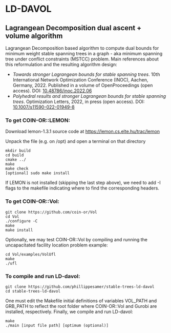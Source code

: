 # LD-DAVOL
## Lagrangean Decomposition dual ascent + volume algorithm

Lagrangean Decomposition based algorithm to compute dual bounds for minimum weight stable spanning trees in a graph - aka minimum spanning tree under conflict constraints (MSTCC) problem. Main references about this reformulation and the resulting algorithm design:

- _Towards stronger Lagrangean bounds for stable spanning trees_. 10th International Network Optimization Conference (INOC), Aachen, Germany, 2022. Published in a volume of OpenProceedings (open access). DOI: [10.48786/inoc.2022.06 ](http://dx.doi.org/10.48786/inoc.2022.06)
- _Polyhedral results and stronger Lagrangean bounds for stable spanning trees_. Optimization Letters, 2022, in press (open access). DOI: [10.1007/s11590-022-01949-8](https://doi.org/10.1007/s11590-022-01949-8)

### To get COIN-OR::LEMON:

Download lemon-1.3.1 source code at https://lemon.cs.elte.hu/trac/lemon

Unpack the file (e.g. on /opt) and open a terminal on that directory

```
mkdir build
cd build
cmake ../
make
make check
[optional] sudo make install
```
If LEMON is not installed (skipping the last step above), we need to add -I flags to the makefile indicating where to find the corresponding headers.


### To get COIN-OR::Vol:

```
git clone https://github.com/coin-or/Vol 
cd Vol
./configure -C
make
make install
```

Optionally, we may test COIN-OR::Vol by compiling and running the uncapacitated facility location problem example:

```
cd Vol/examples/VolUfl
make
./ufl
```


### To compile and run LD-davol:

```
git clone https://github.com/phillippesamer/stable-trees-ld-davol
cd stable-trees-ld-davol
```

One must edit the Makefile initial definitions of variables VOL_PATH and GRB_PATH to reflect the root folder where COIN-OR::Vol and Gurobi are installed, respectively. Finally, we compile and run LD-davol:

```
make
./main [input file path] [optimum (optional)]
```
